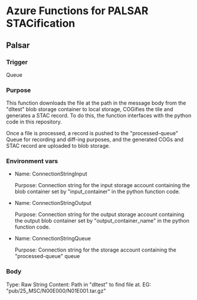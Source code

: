 # Azure Functions for PALSAR STACification #
## Palsar ##
### Trigger ###
Queue

### Purpose ###
This function downloads the file at the path in the message body from the "dltest" blob storage container to local storage, COGifies the tile and generates a STAC record.
To do this, the function interfaces with the python code in this repository.

Once a file is processed, a record is pushed to the "processed-queue" Queue for recording and diff-ing purposes, and the generated COGs and STAC record are uploaded to blob storage.

### Environment vars ###
- Name: ConnectionStringInput

  Purpose: Connection string for the input storage account containing the blob container set by "input_container" in the python function code.
- Name: ConnectionStringOutput

  Purpose: Connection string for the output storage account containing the output blob container set by "output_container_name" in the python function code.
- Name: ConnectionStringQueue

  Purpose: Connection string for the storage account containing the "processed-queue" queue
  
### Body ###
Type: Raw String
Content: Path in "dltest" to find file at. EG: "pub/25_MSC/N00E000/N01E001.tar.gz"

